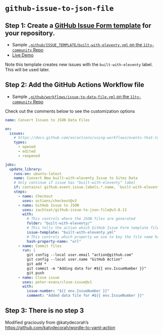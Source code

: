 # `github-issue-to-json-file`

## Step 1: Create a [GitHub Issue Form template](https://docs.github.com/en/communities/using-templates-to-encourage-useful-issues-and-pull-requests/syntax-for-issue-forms) for your repository.

* Sample [`.github/ISSUE_TEMPLATE/built-with-eleventy.yml` on the `11ty-community` Repo](https://github.com/11ty/11ty-community/blob/main/.github/ISSUE_TEMPLATE/built-with-eleventy.yml)
* [Live Demo](https://github.com/11ty/11ty-community/issues/new?assignees=&labels=built-with-eleventy&template=built-with-eleventy.yml&title=%5BBuilt+with+Eleventy%5D+I+built+something%21)

Note this template creates new issues with the `built-with-eleventy` label. This will be used later.

## Step 2: Add the GitHub Actions Workflow file

* Sample [`.github/workflows/issue-to-data-file.yml` on the `11ty-community` Repo](https://github.com/11ty/11ty-community/blob/main/.github/workflows/issue-to-data-file.yml)

Check out the comments below to see the customization options

```yml
name: Convert Issues to JSON Data Files

on:
  issues:
    # https://docs.github.com/en/actions/using-workflows/events-that-trigger-workflows#issues
    types:
      - opened
      - edited
      - reopened

jobs:
  update_library:
    runs-on: ubuntu-latest
    name: Convert New built-with-eleventy Issue to Sites Data
    # Only continue if issue has "built-with-eleventy" label
    if: contains( github.event.issue.labels.*.name, 'built-with-eleventy')
    steps:
      - name: Checkout
        uses: actions/checkout@v3
      - name: GitHub Issue to JSON
        uses: zachleat/github-issue-to-json-file@v3.0.13
        with:
          # This controls where the JSON files are generated
          folder: "built-with-eleventy/"
          # This tells the action which GitHub Issue Form template file to use
          issue-template: "built-with-eleventy.yml"
          # This controls which property we use to key the file name hash off of (values should be unique in your data set)
          hash-property-name: "url"
      - name: Commit files
        run: |
          git config --local user.email "action@github.com"
          git config --local user.name "GitHub Action"
          git add *
          git commit -m "Adding data for #${{ env.IssueNumber }}"
          git push
      - name: Close issue
        uses: peter-evans/close-issue@v1
        with:
          issue-number: "${{ env.IssueNumber }}"
          comment: "Added data file for #${{ env.IssueNumber }}"
```

## Step 3: There is no step 3

Modified graciously from @katydecorah’s https://github.com/katydecorah/wordle-to-yaml-action